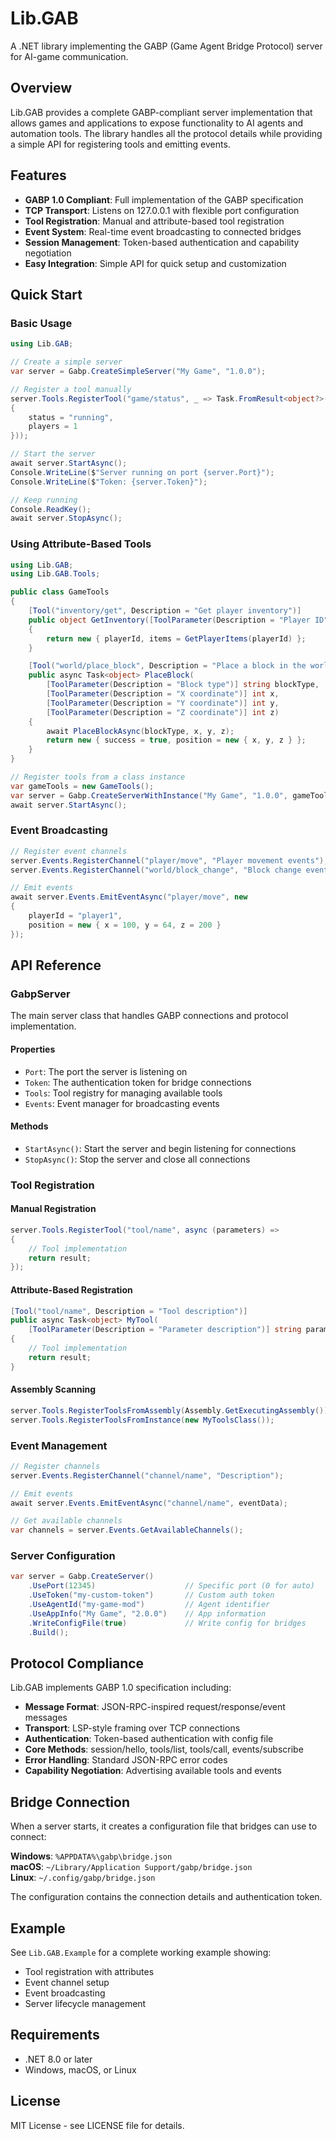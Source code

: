 # Lib.GAB

A .NET library implementing the GABP (Game Agent Bridge Protocol) server for AI-game communication.

## Overview

Lib.GAB provides a complete GABP-compliant server implementation that allows games and applications to expose functionality to AI agents and automation tools. The library handles all the protocol details while providing a simple API for registering tools and emitting events.

## Features

- **GABP 1.0 Compliant**: Full implementation of the GABP specification
- **TCP Transport**: Listens on 127.0.0.1 with flexible port configuration
- **Tool Registration**: Manual and attribute-based tool registration
- **Event System**: Real-time event broadcasting to connected bridges
- **Session Management**: Token-based authentication and capability negotiation
- **Easy Integration**: Simple API for quick setup and customization

## Quick Start

### Basic Usage

```csharp
using Lib.GAB;

// Create a simple server
var server = Gabp.CreateSimpleServer("My Game", "1.0.0");

// Register a tool manually
server.Tools.RegisterTool("game/status", _ => Task.FromResult<object?>(new
{
    status = "running",
    players = 1
}));

// Start the server
await server.StartAsync();
Console.WriteLine($"Server running on port {server.Port}");
Console.WriteLine($"Token: {server.Token}");

// Keep running
Console.ReadKey();
await server.StopAsync();
```

### Using Attribute-Based Tools

```csharp
using Lib.GAB;
using Lib.GAB.Tools;

public class GameTools
{
    [Tool("inventory/get", Description = "Get player inventory")]
    public object GetInventory([ToolParameter(Description = "Player ID")] string playerId)
    {
        return new { playerId, items = GetPlayerItems(playerId) };
    }

    [Tool("world/place_block", Description = "Place a block in the world")]
    public async Task<object> PlaceBlock(
        [ToolParameter(Description = "Block type")] string blockType,
        [ToolParameter(Description = "X coordinate")] int x,
        [ToolParameter(Description = "Y coordinate")] int y,
        [ToolParameter(Description = "Z coordinate")] int z)
    {
        await PlaceBlockAsync(blockType, x, y, z);
        return new { success = true, position = new { x, y, z } };
    }
}

// Register tools from a class instance
var gameTools = new GameTools();
var server = Gabp.CreateServerWithInstance("My Game", "1.0.0", gameTools);
await server.StartAsync();
```

### Event Broadcasting

```csharp
// Register event channels
server.Events.RegisterChannel("player/move", "Player movement events");
server.Events.RegisterChannel("world/block_change", "Block change events");

// Emit events
await server.Events.EmitEventAsync("player/move", new
{
    playerId = "player1",
    position = new { x = 100, y = 64, z = 200 }
});
```

## API Reference

### GabpServer

The main server class that handles GABP connections and protocol implementation.

#### Properties
- `Port`: The port the server is listening on
- `Token`: The authentication token for bridge connections
- `Tools`: Tool registry for managing available tools
- `Events`: Event manager for broadcasting events

#### Methods
- `StartAsync()`: Start the server and begin listening for connections
- `StopAsync()`: Stop the server and close all connections

### Tool Registration

#### Manual Registration
```csharp
server.Tools.RegisterTool("tool/name", async (parameters) =>
{
    // Tool implementation
    return result;
});
```

#### Attribute-Based Registration
```csharp
[Tool("tool/name", Description = "Tool description")]
public async Task<object> MyTool(
    [ToolParameter(Description = "Parameter description")] string param)
{
    // Tool implementation
    return result;
}
```

#### Assembly Scanning
```csharp
server.Tools.RegisterToolsFromAssembly(Assembly.GetExecutingAssembly());
server.Tools.RegisterToolsFromInstance(new MyToolsClass());
```

### Event Management

```csharp
// Register channels
server.Events.RegisterChannel("channel/name", "Description");

// Emit events
await server.Events.EmitEventAsync("channel/name", eventData);

// Get available channels
var channels = server.Events.GetAvailableChannels();
```

### Server Configuration

```csharp
var server = Gabp.CreateServer()
    .UsePort(12345)                    // Specific port (0 for auto)
    .UseToken("my-custom-token")       // Custom auth token
    .UseAgentId("my-game-mod")         // Agent identifier
    .UseAppInfo("My Game", "2.0.0")    // App information
    .WriteConfigFile(true)             // Write config for bridges
    .Build();
```

## Protocol Compliance

Lib.GAB implements GABP 1.0 specification including:

- **Message Format**: JSON-RPC-inspired request/response/event messages
- **Transport**: LSP-style framing over TCP connections
- **Authentication**: Token-based authentication with config file
- **Core Methods**: session/hello, tools/list, tools/call, events/subscribe
- **Error Handling**: Standard JSON-RPC error codes
- **Capability Negotiation**: Advertising available tools and events

## Bridge Connection

When a server starts, it creates a configuration file that bridges can use to connect:

**Windows**: `%APPDATA%\gabp\bridge.json`  
**macOS**: `~/Library/Application Support/gabp/bridge.json`  
**Linux**: `~/.config/gabp/bridge.json`

The configuration contains the connection details and authentication token.

## Example

See `Lib.GAB.Example` for a complete working example showing:
- Tool registration with attributes
- Event channel setup
- Event broadcasting
- Server lifecycle management

## Requirements

- .NET 8.0 or later
- Windows, macOS, or Linux

## License

MIT License - see LICENSE file for details.
